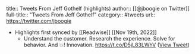title:: Tweets From Jeff Gothelf (highlights)
author:: [[@jboogie on Twitter]]
full-title:: "Tweets From Jeff Gothelf"
category:: #tweets
url:: https://twitter.com/jboogie

- Highlights first synced by [[Readwise]] [[Nov 19th, 2022]]
	- Understand the customer. Research the experience. Solve for behavior. And 💥! Innovation. https://t.co/D5jL83LWhV ([View Tweet](https://twitter.com/jboogie/status/1027804433680408577))
